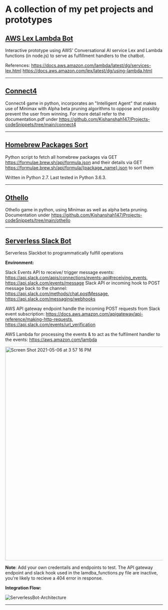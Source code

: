 # A collection of my pet projects and prototypes

[AWS Lex Lambda Bot](https://github.com/Kishanshah147/Projects-codeSnippets/tree/main/aws-lex-lambda-bot)
----------------------------------------------------------------------------------------------------------------------------

Interactive prototype using AWS' Conversational AI service Lex and Lambda functions (in node.js) to serve as fulfillment handlers to the chatbot. 

References: https://docs.aws.amazon.com/lambda/latest/dg/services-lex.html
https://docs.aws.amazon.com/lex/latest/dg/using-lambda.html

----------------------------------------------------------------------------------------------------------------------------

[Connect4](https://github.com/Kishanshah147/Projects-codeSnippets/tree/main/connect4)
----------------------------------------------------------------------------------------------------------------------------

Connect4 game in python, incorporates an "Intelligent Agent" that makes use of Minimax with Alpha beta pruning algorithms to oppose and possibly prevent the user from winning. For more detail refer to the documentation.pdf under https://github.com/Kishanshah147/Projects-codeSnippets/tree/main/connect4

----------------------------------------------------------------------------------------------------------------------------

[Homebrew Packages Sort](https://github.com/Kishanshah147/Projects-codeSnippets/tree/main/homebrew-packages-sort)
----------------------------------------------------------------------------------------------------------------------------

Python script to fetch all homebrew packages via GET https://formulae.brew.sh/api/formula.json and their details via GET https://formulae.brew.sh/api/formula/{package_name}.json to sort them

Written in Python 2.7. Last tested in Python 3.6.3.

----------------------------------------------------------------------------------------------------------------------------

[Othello](https://github.com/Kishanshah147/Projects-codeSnippets/tree/main/othello)
----------------------------------------------------------------------------------------------------------------------------

Othello game in python, using Minimax as well as alpha beta pruning. Documentation under https://github.com/Kishanshah147/Projects-codeSnippets/tree/main/othello

----------------------------------------------------------------------------------------------------------------------------



[Serverless Slack Bot](https://github.com/Kishanshah147/Projects-codeSnippets/tree/main/serverless-slack-bot)
----------------------------------------------------------------------------------------------------------------------------

Serverless Slackbot to programmatically  fulfill operations

**Environment:**

Slack Events API to receive/ trigger message events: https://api.slack.com/apis/connections/events-api#receiving_events, https://api.slack.com/events/message
Slack API or  incoming hook to POST message back to the channel:
https://api.slack.com/methods/chat.postMessage, https://api.slack.com/messaging/webhooks

AWS API gateway endpoint handle the incoming POST requests from Slack event subscription:
https://docs.aws.amazon.com/apigateway/api-reference/making-http-requests, 
https://api.slack.com/events/url_verification 

AWS Lambda for processing the events & to act as the fulfilment handler to the events:
https://aws.amazon.com/lambda

<img width="683" alt="Screen Shot 2021-05-06 at 3 57 16 PM" src="https://user-images.githubusercontent.com/31640015/117375442-d3113080-ae83-11eb-8869-32a31c93e1c1.png">

**Note**: Add your own credentails and endpoints to test. The API gateway endpoint and slack hook used in the lamdba_functions.py file are inactive, you're likely to recieve a 404 error in response. 

**Integration Flow:**

![ServerlessBot-Architecture](https://user-images.githubusercontent.com/31640015/117374368-e7542e00-ae81-11eb-8dbc-06e18cc1ff03.jpg)

----------------------------------------------------------------------------------------------------------------------------
